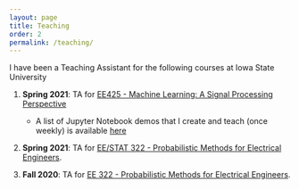 ```yaml
---
layout: page
title: Teaching
order: 2
permalink: /teaching/
---
```


I have been a Teaching Assistant for the following courses at Iowa State University

1. **Spring 2021**: TA for [EE425 - Machine Learning: A Signal Processing Perspective](https://www.ece.iastate.edu/~namrata/MachLearn_SigProc/)
   - A list of Jupyter Notebook demos that I create and teach (once weekly) is available [here](https://github.com/praneethmurthy/EE425-demos)

1. **Spring 2021**: TA for [EE/STAT 322 - Probabilistic Methods for Electrical Engineers](http://home.engineering.iastate.edu/~namrata/EE322/index.html).

1. **Fall 2020**:  TA for [EE 322 - Probabilistic Methods for Electrical Engineers](http://home.engineering.iastate.edu/~namrata/EE322/index.html).


